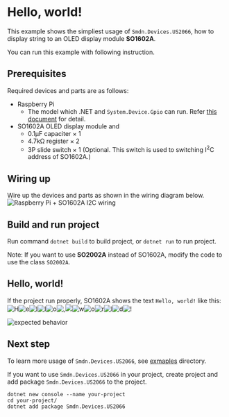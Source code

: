 # Hello, world!
This example shows the simpliest usage of `Smdn.Devices.US2066`, how to display string to an OLED display module **SO1602A**.

You can run this example with following instruction.



## Prerequisites
Required devices and parts are as follows:

- Raspberry Pi
  - The model which .NET and `System.Device.Gpio` can run. Refer [this document](https://docs.microsoft.com/en-us/dotnet/iot/intro) for detail.
- SO1602A OLED display module and
  - 0.1μF capaciter × 1
  - 4.7kΩ register × 2
  - 3P slide switch × 1 (Optional. This switch is used to switching I<sup>2</sup>C address of SO1602A.)



## Wiring up
Wire up the devices and parts as shown in the wiring diagram below.
![Raspberry Pi + SO1602A I2C wiring](../../doc/wiring/RaspberryPi_SO1602A_I2C.svg)



## Build and run project
Run command `dotnet build` to build project, or `dotnet run` to run project.

Note: If you want to use **SO2002A** instead of SO1602A, modify the code to use the class `SO2002A`.


## Hello, world!
If the project run properly, SO1602A shows the text `Hello, world!` like this: ![H](../../misc/characterbitmaps//CGROM-A/40/48.svg)![e](../../misc/characterbitmaps//CGROM-A/60/65.svg)![l](../../misc/characterbitmaps//CGROM-A/60/6C.svg)![l](../../misc/characterbitmaps//CGROM-A/60/6C.svg)![o](../../misc/characterbitmaps//CGROM-A/60/6F.svg)![,](../../misc/characterbitmaps//CGROM-A/20/2C.svg)![ ](../../misc/characterbitmaps//CGROM-A/20/20.svg)![w](../../misc/characterbitmaps//CGROM-A/70/77.svg)![o](../../misc/characterbitmaps//CGROM-A/60/6F.svg)![r](../../misc/characterbitmaps//CGROM-A/70/72.svg)![l](../../misc/characterbitmaps//CGROM-A/60/6C.svg)![d](../../misc/characterbitmaps//CGROM-A/60/64.svg)![!](../../misc/characterbitmaps//CGROM-A/20/21.svg)

![expected behavior](./expected-behavior.jpg)



## Next step
To learn more usage of `Smdn.Devices.US2066`, see [exmaples](../) directory.


If you want to use `Smdn.Devices.US2066` in your project, create project and add package `Smdn.Devices.US2066` to the project.

```
dotnet new console --name your-project
cd your-project/
dotnet add package Smdn.Devices.US2066
```